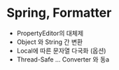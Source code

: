 # Spring, Formatter

* PropertyEditor의 대체제
* Object 와 String 간 변환
* Local에 따른 문자열 다국화 (옵션)
* Thread-Safe ... Converter 와 동a